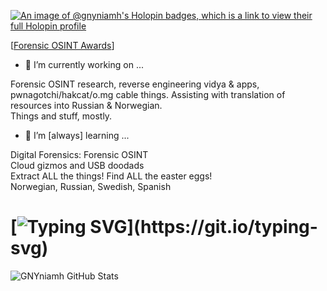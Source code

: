 [![An image of @gnyniamh's Holopin badges, which is a link to view their full Holopin profile](https://holopin.me/gnyniamh)](https://holopin.io/@gnyniamh)


[[Forensic OSINT Awards](https://ca.badgr.com/public/collections/61b5f56b54d54e7aba95cb1b97f934e6)]

- 🔭 I’m currently working on ...

Forensic OSINT research, reverse engineering vidya & apps, pwnagotchi/hakcat/o.mg cable things.
Assisting with translation of resources into Russian & Norwegian.  
Things and stuff, mostly. 

- 🌱 I’m [always] learning ...

Digital Forensics: Forensic OSINT  
Cloud gizmos and USB doodads  
Extract ALL the things!  Find ALL the easter eggs!  
Norwegian, Russian, Swedish, Spanish



# [![Typing SVG](https://readme-typing-svg.demolab.com?font=Fira+Code&pause=1000&width=435&lines=Message+Incoming...;Loading+Doodads...;Thingies+Loaded!)](https://git.io/typing-svg)

![GNYniamh GitHub Stats](https://github-readme-stats.vercel.app/api?username=morg0n&show_icons=true&theme=dark)

<!--
**morg0n/morg0n** is a ✨ _special_ ✨ repository because its `README.md` (this file) appears on your GitHub profile.

Here are some ideas to get you started:

- 🔭 I’m currently working on ...
- 🌱 I’m currently learning ...
- 👯 I’m looking to collaborate on ...
- 🤔 I’m looking for help with ...
- 💬 Ask me about ...
- 📫 How to reach me: ...
- 😄 Pronouns: ...
- ⚡ Fun fact: ...
-->
